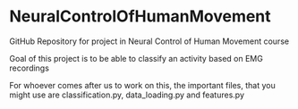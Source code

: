 # NeuralControlOfHumanMovement
GitHub Repository for project in Neural Control of Human Movement course

Goal of this project is to be able to classify an activity based on EMG recordings

For whoever comes after us to work on this, the important files, that you might use are classification.py, data_loading.py and features.py
